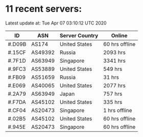 # 11 recent servers:

Latest update at: Tue Apr 07 03:10:12 UTC 2020

| ID | ASN | Server Country | Online |
| -- | --- | -------------- | ------ |
| #.D09B | AS174 | United States | 60 hrs offline |
| #.15CF | AS49392 | Russia | 2093 hrs |
| #.7F1D | AS63949 | Singapore | 3341 hrs |
| #.9FC3 | AS53889 | United States | 549 hrs |
| #.FB09 | AS51659 | Russia | 31 hrs |
| #.E069 | AS40065 | United States | 2077 hrs |
| #.2A79 | AS63949 | Japan | 757 hrs |
| #.F7DA | AS45102 | United States | 335 hrs |
| #.CF04 | AS20473 | Singapore | 1 hrs offline |
| #.02B5 | AS45102 | United States | 60 hrs offline |
| #.945E | AS20473 | Singapore | 60 hrs offline |

